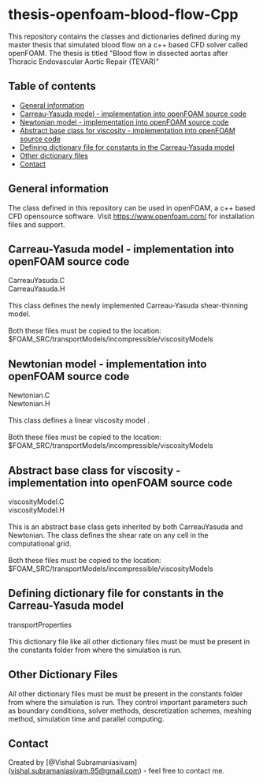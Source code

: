 # thesis-openfoam-blood-flow-Cpp
This repository contains the classes and dictionaries defined during my master thesis that simulated blood flow on a c++ based CFD solver called openFOAM. The thesis is titled "Blood flow in dissected aortas after Thoracic Endovascular Aortic Repair (TEVAR)"

## Table of contents
* [General information](#General-information)
* [Carreau-Yasuda model - implementation into openFOAM source code](#Carreau-Yasuda-model-implementation-into-openFOAM-source-code)
* [Newtonian model - implementation into openFOAM source code](#Newtonian-model-implementation-into-openFOAM-source-code)
* [Abstract base class for viscosity - implementation into openFOAM source code](#Abstract-base-class-for-viscosity-implementation-into-openFOAM-source-code)
* [Defining dictionary file for constants in the Carreau-Yasuda model](#Defining-dictionary-file-for-constants-in-the-Carreau-Yasuda-model)
* [Other dictionary files](#Other-dictionary-files)
* [Contact](#Contact)

## General information
The class defined in this repository can be used in openFOAM, a c++ based CFD opensource software. Visit https://www.openfoam.com/ for installation files and support.

## Carreau-Yasuda model - implementation into openFOAM source code
CarreauYasuda.C<br />
CarreauYasuda.H<br /><br />
This class defines the newly implemented Carreau-Yasuda shear-thinning model.<br /><br /> Both these files must be copied to the location:<br /> $FOAM_SRC/transportModels/incompressible/viscosityModels 

## Newtonian model - implementation into openFOAM source code
Newtonian.C<br />
Newtonian.H<br /><br />
This class defines a linear viscosity model .<br /><br /> Both these files must be copied to the location:<br /> $FOAM_SRC/transportModels/incompressible/viscosityModels 

## Abstract base class for viscosity - implementation into openFOAM source code
viscosityModel.C<br />
viscosityModel.H<br /><br />
This is an abstract base class gets inherited by both CarreauYasuda and Newtonian. The class defines the shear rate on any cell in the computational grid.<br /><br /> Both these files must be copied to the location:<br /> $FOAM_SRC/transportModels/incompressible/viscosityModels

## Defining dictionary file for constants in the Carreau-Yasuda model
transportProperties<br /><br />
This dictionary file like all other dictionary files must be must be present in the constants folder from where the simulation is run. 

## Other Dictionary Files
All other dictionary files must be must be present in the constants folder from where the simulation is run. They control important parameters such as boundary conditions, solver methods, descretization schemes, meshing method, simulation time and parallel computing.

## Contact
Created by [@Vishal Subramaniasivam] (vishal.subramaniasivam.95@gmail.com) - feel free to contact me.

